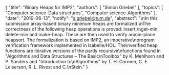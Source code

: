 {
    "title": "Binary Heaps for IMP2",
    "authors": [
        "Simon Griebel"
    ],
    "topics": [
        "Computer science-Data structures",
        "Computer science-Algorithms"
    ],
    "date": "2019-06-13",
    "notify": "s.griebel@tum.de",
    "abstract": "\nIn this submission array-based binary minimum heaps are formalized.\nThe correctness of the following heap operations is proved: insert,\nget-min, delete-min and make-heap. These are then used to verify an\nin-place heapsort. The formalization is based on IMP2, an imperative\nprogram verification framework implemented in Isabelle/HOL. The\nverified heap functions are iterative versions of the partly recursive\nfunctions found in \"Algorithms and Data Structures – The Basic\nToolbox\" by K. Mehlhorn and P. Sanders and \"Introduction to\nAlgorithms\" by T. H. Cormen, C. E. Leiserson, R. L. Rivest and C.\nStein."
}